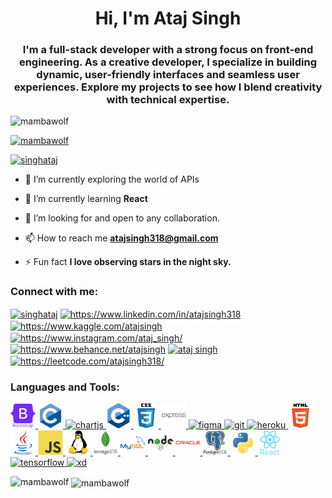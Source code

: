 <h1 align="center">Hi, I'm Ataj Singh</h1>
<h3 align="center">I'm a full-stack developer with a strong focus on front-end engineering. As a creative developer, I specialize in building dynamic, user-friendly interfaces and seamless user experiences. Explore my projects to see how I blend creativity with technical expertise.</h3>

<p align="left"> <img src="https://komarev.com/ghpvc/?username=mambawolf&label=Profile%20views&color=0e75b6&style=flat" alt="mambawolf" /> </p>

<p align="left"> <a href="https://github.com/ryo-ma/github-profile-trophy"><img src="https://github-profile-trophy.vercel.app/?username=mambawolf" alt="mambawolf" /></a> </p>

<p align="left"> <a href="https://twitter.com/singhataj" target="blank"><img src="https://img.shields.io/twitter/follow/singhataj?logo=twitter&style=for-the-badge" alt="singhataj" /></a> </p>

- 🔭 I’m currently exploring the world of APIs

- 🌱 I’m currently learning **React**

- 🤝 I’m looking for and open to any collaboration.

- 📫 How to reach me **atajsingh318@gmail.com**

- ⚡ Fun fact **I love observing stars in the night sky.**

<h3 align="left">Connect with me:</h3>
<p align="left">
<a href="https://twitter.com/singhataj" target="blank"><img align="center" src="https://cdn.jsdelivr.net/npm/simple-icons@3.0.1/icons/twitter.svg" alt="singhataj" height="30" width="40" /></a>
<a href="https://linkedin.com/in/atajsingh318" target="blank"><img align="center" src="https://cdn.jsdelivr.net/npm/simple-icons@3.0.1/icons/linkedin.svg" alt="https://www.linkedin.com/in/atajsingh318" height="30" width="40" /></a>
<a href="https://kaggle.com/atajsingh" target="blank"><img align="center" src="https://cdn.jsdelivr.net/npm/simple-icons@3.0.1/icons/kaggle.svg" alt="https://www.kaggle.com/atajsingh" height="30" width="40" /></a>
<a href="https://instagram.com/ataj_singh/" target="blank"><img align="center" src="https://cdn.jsdelivr.net/npm/simple-icons@3.0.1/icons/instagram.svg" alt="https://www.instagram.com/ataj_singh/" height="30" width="40" /></a>
<a href="https://www.behance.net/atajsingh" target="blank"><img align="center" src="https://cdn.jsdelivr.net/npm/simple-icons@3.0.1/icons/behance.svg" alt="https://www.behance.net/atajsingh" height="30" width="40" /></a>
<a href="https://www.youtube.com/c/ataj singh" target="blank"><img align="center" src="https://cdn.jsdelivr.net/npm/simple-icons@3.0.1/icons/youtube.svg" alt="ataj singh" height="30" width="40" /></a>
<a href="https://www.leetcode.com/atajsingh318/" target="blank"><img align="center" src="https://cdn.jsdelivr.net/npm/simple-icons@3.0.1/icons/leetcode.svg" alt="https://leetcode.com/atajsingh318/" height="30" width="40" /></a>
</p>

<h3 align="left">Languages and Tools:</h3>
<p align="left"><a href="https://getbootstrap.com" target="_blank"> <img src="https://raw.githubusercontent.com/devicons/devicon/master/icons/bootstrap/bootstrap-plain-wordmark.svg" alt="bootstrap" width="40" height="40"/> </a> <a href="https://www.cprogramming.com/" target="_blank"> <img src="https://raw.githubusercontent.com/devicons/devicon/master/icons/c/c-original.svg" alt="c" width="40" height="40"/> </a> <a href="https://www.chartjs.org" target="_blank"> <img src="https://www.chartjs.org/media/logo-title.svg" alt="chartjs" width="40" height="40"/> </a> <a href="https://www.w3schools.com/cpp/" target="_blank"> <img src="https://raw.githubusercontent.com/devicons/devicon/master/icons/cplusplus/cplusplus-original.svg" alt="cplusplus" width="40" height="40"/> </a> <a href="https://www.w3schools.com/css/" target="_blank"> <img src="https://raw.githubusercontent.com/devicons/devicon/master/icons/css3/css3-original-wordmark.svg" alt="css3" width="40" height="40"/> </a> <a href="https://expressjs.com" target="_blank"> <img src="https://raw.githubusercontent.com/devicons/devicon/master/icons/express/express-original-wordmark.svg" alt="express" width="40" height="40"/> </a> <a href="https://www.figma.com/" target="_blank"> <img src="https://www.vectorlogo.zone/logos/figma/figma-icon.svg" alt="figma" width="40" height="40"/> </a> <a href="https://git-scm.com/" target="_blank"> <img src="https://www.vectorlogo.zone/logos/git-scm/git-scm-icon.svg" alt="git" width="40" height="40"/> </a> <a href="https://heroku.com" target="_blank"> <img src="https://www.vectorlogo.zone/logos/heroku/heroku-icon.svg" alt="heroku" width="40" height="40"/> </a> <a href="https://www.w3.org/html/" target="_blank"> <img src="https://raw.githubusercontent.com/devicons/devicon/master/icons/html5/html5-original-wordmark.svg" alt="html5" width="40" height="40"/> </a> <a href="https://www.java.com" target="_blank"> <img src="https://raw.githubusercontent.com/devicons/devicon/master/icons/java/java-original.svg" alt="java" width="40" height="40"/> </a> <a href="https://developer.mozilla.org/en-US/docs/Web/JavaScript" target="_blank"> <img src="https://raw.githubusercontent.com/devicons/devicon/master/icons/javascript/javascript-original.svg" alt="javascript" width="40" height="40"/> </a> <a href="https://www.linux.org/" target="_blank"> <img src="https://raw.githubusercontent.com/devicons/devicon/master/icons/linux/linux-original.svg" alt="linux" width="40" height="40"/> </a> <a href="https://www.mongodb.com/" target="_blank"> <img src="https://raw.githubusercontent.com/devicons/devicon/master/icons/mongodb/mongodb-original-wordmark.svg" alt="mongodb" width="40" height="40"/> </a> <a href="https://www.mysql.com/" target="_blank"> <img src="https://raw.githubusercontent.com/devicons/devicon/master/icons/mysql/mysql-original-wordmark.svg" alt="mysql" width="40" height="40"/> </a> <a href="https://nodejs.org" target="_blank"> <img src="https://raw.githubusercontent.com/devicons/devicon/master/icons/nodejs/nodejs-original-wordmark.svg" alt="nodejs" width="40" height="40"/> </a> <a href="https://www.oracle.com/" target="_blank"> <img src="https://raw.githubusercontent.com/devicons/devicon/master/icons/oracle/oracle-original.svg" alt="oracle" width="40" height="40"/> </a> <a href="https://www.postgresql.org" target="_blank"> <img src="https://raw.githubusercontent.com/devicons/devicon/master/icons/postgresql/postgresql-original-wordmark.svg" alt="postgresql" width="40" height="40"/> </a> <a href="https://www.python.org" target="_blank"> <img src="https://raw.githubusercontent.com/devicons/devicon/master/icons/python/python-original.svg" alt="python" width="40" height="40"/> </a> <a href="https://reactjs.org/" target="_blank"> <img src="https://raw.githubusercontent.com/devicons/devicon/master/icons/react/react-original-wordmark.svg" alt="react" width="40" height="40"/> </a> <a href="https://www.tensorflow.org" target="_blank"> <img src="https://www.vectorlogo.zone/logos/tensorflow/tensorflow-icon.svg" alt="tensorflow" width="40" height="40"/> </a> <a href="https://www.adobe.com/products/xd.html" target="_blank"> <img src="https://cdn.worldvectorlogo.com/logos/adobe-xd.svg" alt="xd" width="40" height="40"/> </a> </p>

<p><img align="left" src="https://github-readme-stats.vercel.app/api/top-langs?username=mambawolf&show_icons=true&locale=en&layout=compact" alt="mambawolf" /></p>

<p>&nbsp;<img align="center" src="https://github-readme-stats.vercel.app/api?username=mambawolf&show_icons=true&locale=en" alt="mambawolf" /></p>

